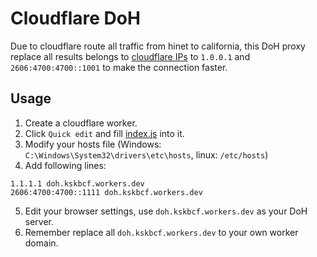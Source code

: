 # Cloudflare DoH

Due to cloudflare route all traffic from hinet to california, this DoH proxy replace all results belongs to [cloudflare IPs](https://www.cloudflare.com/ips/) to `1.0.0.1` and `2606:4700:4700::1001` to make the connection faster.

## Usage

1. Create a cloudflare worker.
2. Click `Quick edit` and fill [index.js](https://github.com/KusakabeSi/cf-doh-fasthinet/blob/main/index.js) into it.
3. Modify your hosts file (Windows: `C:\Windows\System32\drivers\etc\hosts`, linux: `/etc/hosts`)
4. Add following lines:
```
1.1.1.1 doh.kskbcf.workers.dev
2606:4700:4700::1111 doh.kskbcf.workers.dev
```
5. Edit your browser settings, use `doh.kskbcf.workers.dev` as your DoH server.
6. Remember replace all `doh.kskbcf.workers.dev` to your own worker domain.
